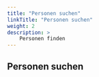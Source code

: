 ```yaml
---
title: "Personen suchen"
linkTitle: "Personen suchen"
weight: 2
description: >
    Personen finden
---
```


## Personen suchen



